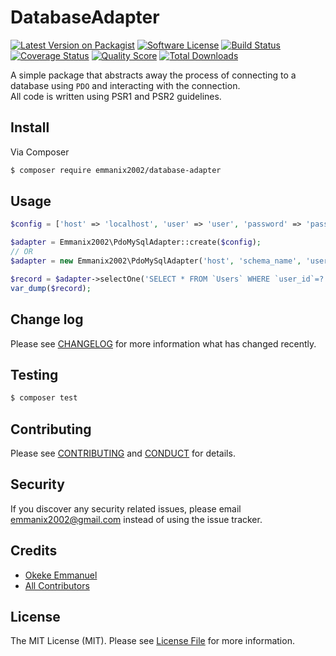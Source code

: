 # DatabaseAdapter

[![Latest Version on Packagist][ico-version]][link-packagist]
[![Software License][ico-license]](LICENSE.md)
[![Build Status][ico-travis]][link-travis]
[![Coverage Status][ico-scrutinizer]][link-scrutinizer]
[![Quality Score][ico-code-quality]][link-code-quality]
[![Total Downloads][ico-downloads]][link-downloads]

A simple package that abstracts away the process of connecting to a database using `PDO` and interacting with the connection.  
All code is written using PSR1 and PSR2 guidelines.

## Install

Via Composer

``` bash
$ composer require emmanix2002/database-adapter
```

## Usage

``` php
$config = ['host' => 'localhost', 'user' => 'user', 'password' => 'password', 'schema' => 'schema_name'];

$adapter = Emmanix2002\PdoMySqlAdapter::create($config);
// OR
$adapter = new Emmanix2002\PdoMySqlAdapter('host', 'schema_name', 'user', 'password');

$record = $adapter->selectOne('SELECT * FROM `Users` WHERE `user_id`=?', 21134);
var_dump($record);
```

## Change log

Please see [CHANGELOG](CHANGELOG.md) for more information what has changed recently.

## Testing

``` bash
$ composer test
```

## Contributing

Please see [CONTRIBUTING](CONTRIBUTING.md) and [CONDUCT](CONDUCT.md) for details.

## Security

If you discover any security related issues, please email emmanix2002@gmail.com instead of using the issue tracker.

## Credits

- [Okeke Emmanuel][link-author]
- [All Contributors][link-contributors]

## License

The MIT License (MIT). Please see [License File](LICENSE.md) for more information.

[ico-version]: https://img.shields.io/packagist/v/emmanix2002/database-adapter.svg?style=flat-square
[ico-license]: https://img.shields.io/badge/license-MIT-brightgreen.svg?style=flat-square
[ico-travis]: https://img.shields.io/travis/emmanix2002/database-adapter/master.svg?style=flat-square
[ico-scrutinizer]: https://img.shields.io/scrutinizer/coverage/g/emmanix2002/database-adapter.svg?style=flat-square
[ico-code-quality]: https://img.shields.io/scrutinizer/g/emmanix2002/database-adapter.svg?style=flat-square
[ico-downloads]: https://img.shields.io/packagist/dt/emmanix2002/database-adapter.svg?style=flat-square

[link-packagist]: https://packagist.org/packages/emmanix2002/database-adapter
[link-travis]: https://travis-ci.org/emmanix2002/database-adapter
[link-scrutinizer]: https://scrutinizer-ci.com/g/emmanix2002/database-adapter/code-structure
[link-code-quality]: https://scrutinizer-ci.com/g/emmanix2002/database-adapter
[link-downloads]: https://packagist.org/packages/emmanix2002/database-adapter
[link-author]: https://github.com/emmanix2002
[link-contributors]: ../../contributors
